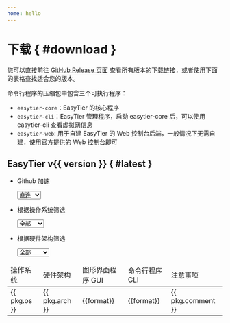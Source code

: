 ```yaml
---
home: hello
---
```


<script setup lang="ts">
import { ref } from 'vue'
import { data } from '../metadata.data.js'

interface Package {
    os: string
    arch: string
    gui_pkg_tmpl: record<string, string>
    cli_pkg_tmpl: record<string, string> // key: format, value: url
    comment?: string
}

function gen_pkg_without_gui(os: string, archs: string[]): Package[] {
    return archs.map(arch => {
        return {
            os,
            arch,
            gui_pkg_tmpl: {},
            cli_pkg_tmpl: {
                "zip": `https://github.com/EasyTier/EasyTier/releases/download/v{}/easytier-linux-${arch}-v{}.zip`,
            },
        }
    })
}

const packages = ref<Package[]>([
    {
        os: 'Windows',
        arch: 'x86_64',
        gui_pkg_tmpl: {
            "exe": 'https://github.com/EasyTier/EasyTier/releases/download/v{}/easytier-gui_{}_x64-setup.exe'
        },
        cli_pkg_tmpl: {
            "zip": 'https://github.com/EasyTier/EasyTier/releases/download/v{}/easytier-windows-x86_64-v{}.zip'
        },
        comment: "Windows 7 需要是 SP1 及以上, 并且需要安装 KB3063858、KB4474419 这两个补丁"
    },
    {
        os: "Windows",
        arch: "arm64",
        gui_pkg_tmpl: {
            "exe": 'https://github.com/EasyTier/EasyTier/releases/download/v{}/easytier-gui_{}_arm64-setup.exe'
        },
        cli_pkg_tmpl: {
            "zip": 'https://github.com/EasyTier/EasyTier/releases/download/v{}/easytier-windows-arm64-v{}.zip'
        },
    },
    {
        os: "Linux",
        arch: "x86_64",
        gui_pkg_tmpl: {
            "deb": 'https://github.com/EasyTier/EasyTier/releases/download/v{}/easytier-gui_{}_amd64.deb',
            "AppImage": 'https://github.com/EasyTier/EasyTier/releases/download/v{}/easytier-gui_{}_amd64.AppImage',
        },
        cli_pkg_tmpl: {
            "zip": 'https://github.com/EasyTier/EasyTier/releases/download/v{}/easytier-linux-x86_64-v{}.zip',
        },
    },
    {
        os: "Linux",
        arch: "aarch64",
        gui_pkg_tmpl: {
            "deb": 'https://github.com/EasyTier/EasyTier/releases/download/v{}/easytier-gui_{}_arm64.deb',
        },
        cli_pkg_tmpl: {
            "zip": 'https://github.com/EasyTier/EasyTier/releases/download/v{}/easytier-linux-aarch64-v{}.zip',
        },
    },
    ...gen_pkg_without_gui("Linux", ["arm", "armhf", "armv7", "armv7hf", "mips", "mipsel"]),
    {
        os: "MacOS",
        arch: "x86_64",
        gui_pkg_tmpl: {
            "dmg": 'https://github.com/EasyTier/EasyTier/releases/download/v{}/easytier-gui_{}_x64.dmg',
        },
        cli_pkg_tmpl: {
            "zip": 'https://github.com/EasyTier/EasyTier/releases/download/v{}/easytier-macos-x86_64-v{}.zip',
        },
        comment: "安装 GUI 后需要手动执行 xattr -c /Applications/easytier-gui.app, 否则会提示文件损坏"
    },
    {
        os: "MacOS",
        arch: "aarch64",
        gui_pkg_tmpl: {
            "dmg": 'https://github.com/EasyTier/EasyTier/releases/download/v{}/easytier-gui_{}_aarch64.dmg',
        },
        cli_pkg_tmpl: {
            "zip": 'https://github.com/EasyTier/EasyTier/releases/download/v{}/easytier-macos-aarch64-v{}.zip',
        },
        comment: "安装 GUI 后需要手动执行 xattr -c /Applications/easytier-gui.app, 否则会提示文件损坏"
    },
    {
        os: "Android",
        arch: "universal",
        gui_pkg_tmpl: {
            "apk": 'https://github.com/EasyTier/EasyTier/releases/download/v{}/app-universal-release.apk',
        },
        cli_pkg_tmpl: {},
        comment: "遇到显示界面显示异常，请尝试升级 WebView"
    },
    {
        os: "FreeBSD 13.2",
        arch: "x86_64",
        gui_pkg_tmpl: {},
        cli_pkg_tmpl: {
            "zip": 'https://github.com/EasyTier/EasyTier/releases/download/v{}/easytier-freebsd-13.2-x86_64-v{}.zip',
        },
    }
])

const all_archs = new Set(packages.value.map(pkg => pkg.arch))
const all_os = new Set(packages.value.map(pkg => pkg.os))
const all_proxy = new Set(data.github_accels)

const version = ref(data.easytier_latest_version)

const url = 'https://github.com/EasyTier/EasyTier/releases/tag/v'
const filter_os = ref('')
const filter_arch = ref('')
const accel_proxy = ref('')

function renderUrlTmpl(url_tmpl: string): string {
    return accel_proxy.value + url_tmpl.replace(/\{\}/g, version.value)
}

</script>

# 下载 { #download }

您可以直接前往 [GitHub Release 页面](https://github.com/EasyTier/EasyTier/releases) 查看所有版本的下载链接，或者使用下面的表格查找适合您的版本。

命令行程序的压缩包中包含三个可执行程序：

- `easytier-core`：EasyTier 的核心程序
- `easytier-cli`：EasyTier 管理程序，启动 easytier-core 后，可以使用 easytier-cli 查看虚拟网信息
- `easytier-web`: 用于自建 EasyTier 的 Web 控制台后端，一般情况下无需自建，使用官方提供的 Web 控制台即可

## <a :href="url + version">EasyTier v{{ version }}</a> { #latest }

- Github 加速
    <div>
        <select name="pets" id="gh-accel-select" v-model="accel_proxy" class="filter-select">
            <option value=""> 直连 </option>
            <option v-for="p in all_proxy" :value="p"> {{ p }} </option>
        </select>
    </div>

- 根据操作系统筛选
    <div>
        <select name="pets" id="os-select" v-model="filter_os" class="filter-select">
            <option value=""> 全部 </option>
            <option v-for="os in all_os" :value="os"> {{ os }} </option>
        </select>
    </div>

- 根据硬件架构筛选
    <div>
        <select name="pets" id="arch-select" v-model="filter_arch" class="filter-select">
            <option value=""> 全部 </option>
            <option v-for="arch in all_archs" :value="arch"> {{ arch }} </option>
        </select>
    </div>

<table>

<thead>
<td> 操作系统 </td>
<td> 硬件架构 </td>
<td> 图形界面程序 GUI </td>
<td> 命令行程序 CLI </td>
<td> 注意事项 </td>
</thead>

<tr v-for="pkg in packages" v-show="(!filter_os || pkg.os === filter_os) && (!filter_arch || pkg.arch === filter_arch)">

<td> {{ pkg.os }} </td>
<td> {{ pkg.arch }} </td>

<td>
<a v-for="(url_tmpl, format) in pkg.gui_pkg_tmpl" class="download-link-span" :href="renderUrlTmpl(url_tmpl)">
{{format}}
</a>
</td>

<td>
<a v-for="(url_tmpl, format) in pkg.cli_pkg_tmpl" class="download-link-span" :href="renderUrlTmpl(url_tmpl)">
{{format}}
</a>
</td>

<td>
{{ pkg.comment }}
</td>

</tr>

</table>
